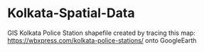 # Kolkata-Spatial-Data

GIS Kolkata Police Station shapefile created by tracing this map: https://wbxpress.com/kolkata-police-stations/ onto GoogleEarth
